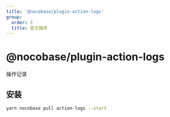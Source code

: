 ```yaml
---
title: '@nocobase/plugin-action-logs'
group: 
  order: 3
  title: 官方插件
---
```


# @nocobase/plugin-action-logs

操作记录

## 安装

```bash
yarn nocobase pull action-logs --start
```
